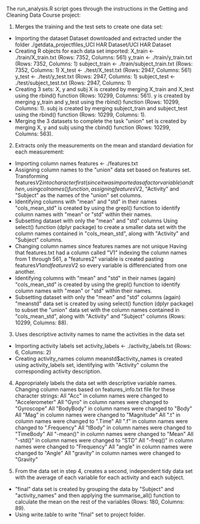 The run_analysis.R script goes through the instructions in the Getting and Cleaning Data Course project:

1. Merges the training and the test sets to create one data set:
- Importing the dataset
Dataset downloaded and extracted under the folder ./getdata_projectfiles_UCI HAR Dataset/UCI HAR Dataset
- Creating R objects for each data set imported:
X_train <- ./train/X_train.txt (Rows: 7352, Columns: 561)
y_train <- ./train/y_train.txt (Rows: 7352, Columns: 1)
subject_train <- ./train/subject_train.txt (Rows: 7352, Columns: 1)
X_test <- ./test/X_test.txt (Rows: 2947, Columns: 561)
y_test <- ./test/y_test.txt (Rows: 2947, Columns: 1)
subject_test <- ./test/subject_test.txt (Rows: 2947, Columns: 1)
- Creating 3 sets: X, y and subj
X is created by merging X_train and X_test using the rbind() function (Rows: 10299, Columns: 561).
y is created by merging y_train and y_test using the rbind() function (Rows: 10299, Columns: 1).
subj is created by merging subject_train and subject_test using the rbind() function (Rows: 10299, Columns: 1).
- Merging the 3 datasets to complete the task
"union" set is created by merging X, y and subj using the cbind() function (Rows: 10299, Columns: 563).


2. Extracts only the measurements on the mean and standard deviation for each measurement:
- Importing column names
features <- ./features.txt
- Assigning column names to the "union" data set based on features set.
Transforming features$V2 into character first (since it was imported as a factor variable) and then, using colnames() function, assigning features$V2, "Activity" and "Subject" as the names of the "union" set columns.
- Identifying columns with "mean" and "std" in their names
"cols_mean_std" is created by using the grepl() function to identify column names with "mean" or "std" within their names.
- Subsetting dataset with only the "mean" and "std" columns
Using select() function (dplyr package) to create a smaller data set with the column names contained in "cols_mean_std", along with "Activity" and "Subject" columns.
- Changing column names since features names are not unique
Having that features.txt had a column called "V1" indexing the column names from 1 through 561, a "features2" variable is created pasting features$V1 and features$V2 so every variable is differenciated from one another.
- Identifying columns with "mean" and "std" in their names (again)
"cols_mean_std" is created by using the grepl() function to identify column names with "mean" or "std" within their names.
- Subsetting dataset with only the "mean" and "std" columns (again)
"meanstd" data set is created by using select() function (dplyr package) to subset the "union" data set with the column names contained in "cols_mean_std", along with "Activity" and "Subject" columns (Rows: 10299, Columns: 88).


3. Uses descriptive activity names to name the activities in the data set
- Importing activity labels set
activity_labels <- ./activity_labels.txt (Rows: 6, Columns: 2)
- Creating activity_names column
meanstd$activity_names is created using activity_labels set, identifying with "Activity" column the corresponding activity description.


4. Appropriately labels the data set with descriptive variable names.
Changing column names based on features_info.txt file for these character strings:
All "Acc" in column names were changed to "Accelerometer"
All "Gyro" in column names were changed to "Gyroscope"
All "BodyBody" in column names were changed to "Body"
All "Mag" in column names were changed to "Magnitude"
All ".t" in column names were changed to ".Time"
All ".f" in column names were changed to ".Frequency"
All "tBody" in column names were changed to "TimeBody"
All "-mean()" in column names were changed to "Mean"
All "-std()" in column names were changed to "STD"
All "-freq()" in column names were changed to "Frequency"
All "angle" in column names were changed to "Angle"
All "gravity" in column names were changed to "Gravity"


5. From the data set in step 4, creates a second, independent tidy data set with the average of each variable for each activity and each subject.
- "final" data set is created by grouping the data by "Subject" and "activity_names" and then applying the summarise_all() function to calculate the mean on the rest of the variables (Rows: 180, Columns: 89).
- Using write.table to write "final" set to project folder.
